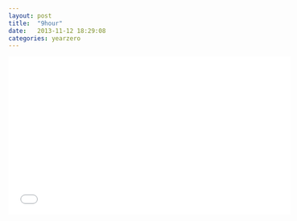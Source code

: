 ```yaml
---
layout: post
title:  "9hour"
date:   2013-11-12 18:29:08
categories: yearzero
---
```


<iframe width="560" height="315" src="//www.youtube.com/embed/videoseries?list=PLt5JcxmZZPp_BzBPzqXC9q1-jPlBVHsxi" frameborder="0" allowfullscreen></iframe>